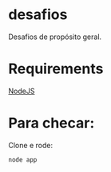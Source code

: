 # desafios
Desafios de propósito geral.

# Requirements

[NodeJS](https://nodejs.org)

# Para checar:

Clone e rode:
```
node app
```
